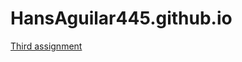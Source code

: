 # HansAguilar445.github.io
[Third assignment](https://hansaguilar445.github.io/assignment-3/index.html)
